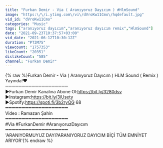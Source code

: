 ```yaml
---
title: "Furkan Demir - Via ( Aranıyoruz Dayıcım ) #HlmSound"
image: "https:\/\/i.ytimg.com\/vi\/dVroKw11Cmo\/hqdefault.jpg"
vid_id: "dVroKw11Cmo"
categories: "Music"
tags: ["aranıyoruz dayıcım","aranıyoruz dayıcım remix","HlmSound"]
date: "2021-09-23T10:37:57+03:00"
vid_date: "2021-06-12T10:30:12Z"
duration: "PT3M7S"
viewcount: "1757353"
likeCount: "20351"
dislikeCount: "585"
channel: "Furkan Demir"
---
```

{% raw %}Furkan Demir - Via ( Aranıyoruz Dayıcım ) HLM Sound ( Remix ) Yayında!♥<br />➖➖➖➖➖➖➖➖➖➖➖➖➖➖➖➖➖➖➖ <br />▶️Furkan Demir Kanalına Abone Ol:<a rel="nofollow" target="blank" href="https://bit.ly/3280dsv">https://bit.ly/3280dsv</a><br />▶️Instagram:<a rel="nofollow" target="blank" href="https://bit.ly/3iUsety">https://bit.ly/3iUsety</a> <br />▶️Spotify:<a rel="nofollow" target="blank" href="https://spoti.fi/3b2ryQG">https://spoti.fi/3b2ryQG</a> 68<br />➖➖➖➖➖➖➖➖➖➖➖➖➖➖➖➖➖➖➖ <br />Video : Ramazan Şahin<br />➖➖➖➖➖➖➖➖➖➖➖➖➖➖➖➖➖➖➖ <br />#Via #FurkanDemir #AranıyoruzDayıcım<br />➖➖➖➖➖➖➖➖➖➖➖➖➖➖➖➖➖➖➖ <br />'ARANIYORMUYUZ DAYI?ARANIYORUZ DAYICIM BİÇİ TÜM EMNİYET ARIYOR'{% endraw %}
